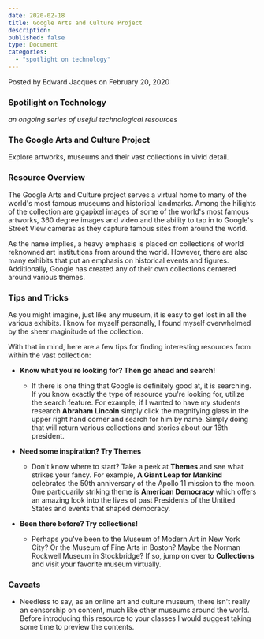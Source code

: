 ```yaml
---
date: 2020-02-18
title: Google Arts and Culture Project
description:
published: false
type: Document
categories:
  - "spotlight on technology"
---
```


Posted by Edward Jacques on February 20, 2020

### Spotilight on Technology
_an ongoing series of useful technological resources_

### The Google Arts and Culture Project

Explore artworks, museums and their vast collections in vivid detail.

### Resource Overview

The Google Arts and Culture project serves a virtual home to many of the world's most famous museums and historical landmarks.  Among the hilights of the collection are gigapixel images of some of the world's most famous artworks, 360 degree images and video and the ability to tap in to Google's Street View cameras as they capture famous sites from around the world.

As the name implies, a heavy emphasis is placed on collections of world reknowned art institutions from around the world.  However, there are also many exhibits that put an emphasis on historical events and figures.  Additionally, Google has created any of their own collections centered around various themes.

### Tips and Tricks

As you might imagine, just like any museum, it is easy to get lost in all the various exhibits.  I know for myself personally, I found myself overwhelmed by the sheer maginitude of the collection.

With that in mind, here are a few tips for finding interesting resources from within the vast collection:

- **Know what you're looking for?  Then go ahead and search!**
  - If there is one thing that Google is definitely good at, it is searching.  If you know exactly the type of resource you're looking for, utilize the search feature.  For example, if I wanted to have my students research **Abraham Lincoln** simply click the magnifying glass in the upper right hand corner and search for him by name.  Simply doing that will return various collections and stories about our 16th president.

- **Need some inspiration?  Try Themes**
  - Don't know where to start?  Take a peek at **Themes** and see what strikes your fancy.  For example, **A Giant Leap for Mankind** celebrates the 50th anniversary of the Apollo 11 mission to the moon.  One particuarily striking theme is **American Democracy** which offers an amazing look into the lives of past Presidents of the Untited States and events that shaped democracy.

- **Been there before?  Try collections!**
  - Perhaps you've been to the Museum of Modern Art in New York City?  Or the Museum of Fine Arts in Boston?  Maybe the Norman Rockwell Museum in Stockbridge?  If so, jump on over to **Collections** and visit your favorite museum virtually.

### Caveats

- Needless to say, as an online art and culture museum, there isn't really an censorship on content, much like other museums around the world.  Before introducing this resource to your classes I would suggest taking some time to preview the contents.
